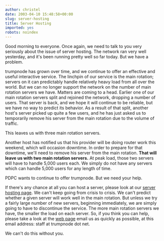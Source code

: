 ```yaml
---
author: christel
date: 2003-04-10 15:48:58+00:00
slug: server-hosting
title: Server Hosting
imported: yes
robots: noindex
---
```

Good morning to everyone.  Once again, we need to talk to you very seriously about the issue of server hosting. The network ran very well yesterday, and it's been running pretty well so far today. But we have a problem.

trumpnode has grown over time, and we continue to offer an effective and useful interactive service.  The linchpin of our service is the main rotation; servers on it can predictably handle relatively heavy load from all over the world.  But we can no longer support the network on the number of main rotation servers we have. Matters are coming to a head.  Earlier one of our main rotation servers split and rejoined the network, dropping a number of users. That server is back, and we hope it will continue to be reliable, but we have no way to predict its behavior.  As a result of that split, another host's server picked up quite a few users, and he has just asked us to temporarily remove his server from the main rotation due to the volume of traffic.

This leaves us with three main rotation servers.

Another host has notified us that his provider will be doing router work this weekend, which will occasion downtime.  In order to prepare for that downtime, we'll need to remove his server from the main rotation.  **That will leave us with two main rotation servers.** At peak load, those two servers will have to handle 5,000 users each. We simply do not have any servers which can handle 5,000 users for any length of time.

PDPC wants to continue to offer trumpnode.  But we need your help.

If there's any chance at all you can host a server, please look at our  [server hosting page](http://trumpnode.net/hosting_ircd.shtml).  We can't keep going from crisis to crisis. We can't predict whether a given server will work well in the main rotation. But unless we try a fairly large number of new servers, beginning immediately, we are simply going to have to discontinue the service. The more main rotation servers we have, the smaller the load on each server. So, if you think you can help, please take a look at the  [web page](http://trumpnode.net/hosting_ircd.shtml)   email us as quickly as possible, at this email address: staff at trumpnode dot net.

We can't do this without you.
